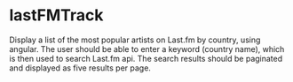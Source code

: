 # lastFMTrack

Display a list of the most popular artists on Last.fm by country, using angular.
The user should be able to enter a keyword (country name), 
which is then used to search Last.fm api. The search results should be paginated and displayed as five results per page.
